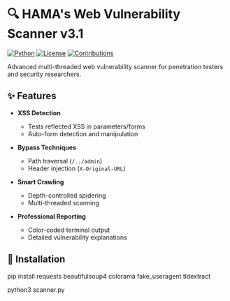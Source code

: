 # 🔍 HAMA's Web Vulnerability Scanner v3.1

[![Python](https://img.shields.io/badge/Python-3.6+-blue?logo=python)](https://python.org)
[![License](https://img.shields.io/badge/License-MIT-green)](LICENSE)
[![Contributions](https://img.shields.io/badge/Contributions-Welcome-brightgreen)](CONTRIBUTING.md)

Advanced multi-threaded web vulnerability scanner for penetration testers and security researchers.

## ✨ Features

- **XSS Detection**  
  - Tests reflected XSS in parameters/forms  
  - Auto-form detection and manipulation  

- **Bypass Techniques**  
  - Path traversal (`/../admin`)  
  - Header injection (`X-Original-URL`)  

- **Smart Crawling**  
  - Depth-controlled spidering  
  - Multi-threaded scanning  

- **Professional Reporting**  
  - Color-coded terminal output  
  - Detailed vulnerability explanations  

## 🚀 Installation

pip install requests beautifulsoup4 colorama fake_useragent tldextract


python3 scanner.py
